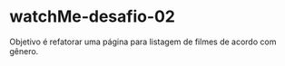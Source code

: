 # watchMe-desafio-02
Objetivo é refatorar uma página para listagem de filmes de acordo com gênero. 
